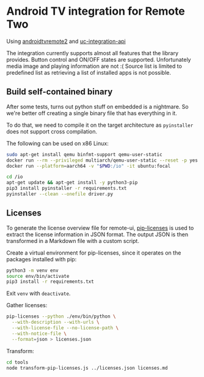 # Android TV integration for Remote Two

Using [androidtvremote2](https://github.com/tronikos/androidtvremote2) and [uc-integration-api](https://github.com/aitatoi/integration-python-library)

The integration currently supports almost all features that the library provides.
Button control and ON/OFF states are supported. Unfortunately media image and playing information are not :(
Source list is limited to predefined list as retrieving a list of installed apps is not possible.


## Build self-contained binary

After some tests, turns out python stuff on embedded is a nightmare. So we're better off creating a single binary file that has everything in it.

To do that, we need to compile it on the target architecture as `pyinstaller` does not support cross compilation.

The following can be used on x86 Linux:

```bash
sudo apt-get install qemu binfmt-support qemu-user-static
docker run --rm --privileged multiarch/qemu-user-static --reset -p yes
docker run --platform=aarch64 -v "$PWD:/io" -it ubuntu:focal

cd /io
apt-get update && apt-get install -y python3-pip
pip3 install pyinstaller -r requirements.txt
pyinstaller --clean --onefile driver.py
```

## Licenses

To generate the license overview file for remote-ui, [pip-licenses](https://pypi.org/project/pip-licenses/) is used
to extract the license information in JSON format. The output JSON is then transformed in a Markdown file with a
custom script.

Create a virtual environment for pip-licenses, since it operates on the packages installed with pip:
```bash
python3 -m venv env
source env/bin/activate
pip3 install -r requirements.txt
```
Exit `venv` with `deactivate`.

Gather licenses:
```bash
pip-licenses --python ./env/bin/python \
  --with-description --with-urls \
  --with-license-file --no-license-path \
  --with-notice-file \
  --format=json > licenses.json
```

Transform:
```bash
cd tools
node transform-pip-licenses.js ../licenses.json licenses.md
```
